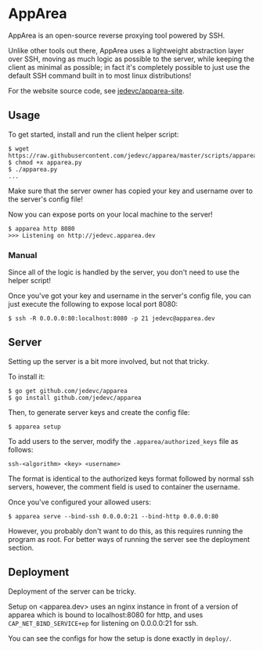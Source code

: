 # AppArea

AppArea is an open-source reverse proxying tool powered by SSH.

Unlike other tools out there, AppArea uses a lightweight abstraction layer
over SSH, moving as much logic as possible to the server, while keeping the
client as minimal as possible; in fact it's completely possible to just use
the default SSH command built in to most linux distributions!

For the website source code, see [jedevc/apparea-site](https://github.com/jedevc/apparea-site).

## Usage

To get started, install and run the client helper script:

    $ wget https://raw.githubusercontent.com/jedevc/apparea/master/scripts/apparea.py
    $ chmod +x apparea.py
    $ ./apparea.py
    ...

Make sure that the server owner has copied your key and username over to the
server's config file!

Now you can expose ports on your local machine to the server!

    $ apparea http 8080
    >>> Listening on http://jedevc.apparea.dev
    
### Manual

Since all of the logic is handled by the server, you don't need to use the
helper script!

Once you've got your key and username in the server's config file, you can
just execute the following to expose local port 8080:

    $ ssh -R 0.0.0.0:80:localhost:8080 -p 21 jedevc@apparea.dev

## Server

Setting up the server is a bit more involved, but not that tricky.

To install it:

    $ go get github.com/jedevc/apparea
    $ go install github.com/jedevc/apparea

Then, to generate server keys and create the config file:

    $ apparea setup

To add users to the server, modify the `.apparea/authorized_keys` file as
follows:

```
ssh-<algorithm> <key> <username>
```

The format is identical to the authorized keys format followed by normal ssh
servers, however, the comment field is used to container the username.

Once you've configured your allowed users:

    $ apparea serve --bind-ssh 0.0.0.0:21 --bind-http 0.0.0.0:80

However, you probably don't want to do this, as this requires running the
program as root. For better ways of running the server see the deployment
section.

## Deployment

Deployment of the server can be tricky.

Setup on <apparea.dev> uses an nginx instance in front of a version of
apparea which is bound to localhost:8080 for http, and uses
`CAP_NET_BIND_SERVICE+ep` for listening on 0.0.0.0:21 for ssh.

You can see the configs for how the setup is done exactly in `deploy/`.
